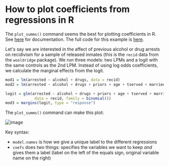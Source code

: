 # How to plot coefficients from regressions in R # 

The `plot_summs()` command seems the best for plotting coefficients in R. See [here](https://jtools.jacob-long.com/reference/plot_summs.html) for documentation. The full code for this example is [here](https://github.com/pithymaxim/teaching/blob/main/Rscraps/plotting_coefficients/plot_summs_example.r). 

Let's say we are interested in the affect of previous alcohol or drug arrests on recidivism for a sample of released inmates (this is the `recid` data from the `wooldridge` package). We run three models: two LPMs and a logit with the same controls as the 2nd LPM. Instead of using log odds coefficients, we calculate the marginal effects from the logit.

```R
mod1 = lm(arrested ~ alcohol + drugs, data = recid)
mod2 = lm(arrested ~ alcohol + drugs + priors + age + tserved + married, data = recid)

logit = glm(arrested ~ alcohol + drugs + priors + age + tserved + married,
             data = recid, family = binomial())
mod3 = margins(logit, type = "response")
```

The `plot_summs()` command can make this plot:

![image](https://user-images.githubusercontent.com/6835110/236272653-68228283-7ea4-4d08-a645-a0d87fdd7ad5.png)

Key syntax: 

- `model.names` is how we give a unique label to the different regressions
- `coefs` does two things: specifies the variables we want to keep _and_ gives them a label (label on the left of the equals sign, original variable name on the right)
